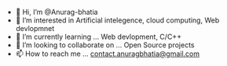 - 👋 Hi, I’m @Anurag-bhatia
- 👀 I’m interested in Artificial intelegence, cloud computing, Web devlopmnet
- 🌱 I’m currently learning ... Web devlopment, C/C++
- 💞️ I’m looking to collaborate on ... Open Source projects
- 📫 How to reach me ... contact.anuragbhatia@gmail.com

<!---
Anurag-bhatia/Anurag-bhatia is a ✨ special ✨ repository because its `README.md` (this file) appears on your GitHub profile.
You can click the Preview link to take a look at your changes.
--->
